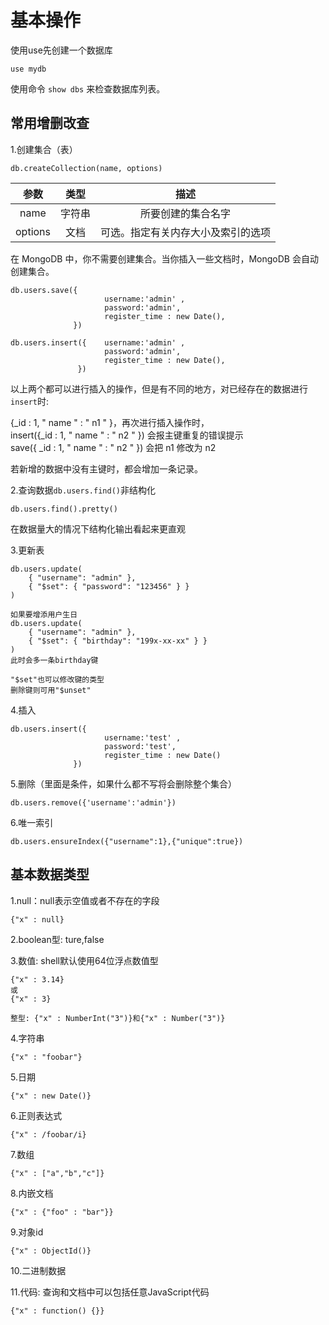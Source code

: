 # 基本操作

使用use先创建一个数据库
```
use mydb
```
使用命令 ` show dbs ` 来检查数据库列表。

## 常用增删改查
1.创建集合（表）
```
db.createCollection(name, options)
```
| 参数 | 类型 | 描述 |      
| :------: |:-----: |:-----: |     
| name | 字符串 | 所要创建的集合名字 |    
|options |文档 |	可选。指定有关内存大小及索引的选项 |   

在 MongoDB 中，你不需要创建集合。当你插入一些文档时，MongoDB 会自动创建集合。

``` 
db.users.save({
                     username:'admin' ,
                     password:'admin',
                     register_time : new Date(),
              })
```

```
db.users.insert({    username:'admin' ,
                     password:'admin',
                     register_time : new Date(),
               })
```
以上两个都可以进行插入的操作，但是有不同的地方，对已经存在的数据进行` insert `时:

{_id : 1, " name " : " n1 " }，再次进行插入操作时，   
insert({_id : 1, " name " : " n2 " })    会报主键重复的错误提示   
save({ _id : 1, " name " : " n2 " })     会把 n1 修改为  n2     

若新增的数据中没有主键时，都会增加一条记录。

2.查询数据` db.users.find() `非结构化
```
db.users.find().pretty()
```
在数据量大的情况下结构化输出看起来更直观

3.更新表

```
db.users.update(
    { "username": "admin" },
    { "$set": { "password": "123456" } }
)

如果要增添用户生日
db.users.update(
    { "username": "admin" },
    { "$set": { "birthday": "199x-xx-xx" } }
)
此时会多一条birthday键

"$set"也可以修改键的类型
删除键则可用"$unset"
```

4.插入
```
db.users.insert({
                     username:'test' ,
                     password:'test',
                     register_time : new Date()
              })
 ```
 
 5.删除（里面是条件，如果什么都不写将会删除整个集合）
 ```
db.users.remove({'username':'admin'})
```

6.唯一索引
```	
db.users.ensureIndex({"username":1},{"unique":true})
```

## 基本数据类型
1.null：null表示空值或者不存在的字段
```
{"x" : null}
```
2.boolean型: ture,false

3.数值: shell默认使用64位浮点数值型
```
{"x" : 3.14}
或
{"x" : 3}

整型: {"x" : NumberInt("3")}和{"x" : Number("3")}
```

4.字符串
```
{"x" : "foobar"}
```

5.日期
```
{"x" : new Date()}
```

6.正则表达式
```
{"x" : /foobar/i}
```

7.数组
```
{"x" : ["a","b","c"]}
```

8.内嵌文档
```
{"x" : {"foo" : "bar"}}
```

9.对象id
```
{"x" : ObjectId()}
```

10.二进制数据

11.代码: 查询和文档中可以包括任意JavaScript代码
```
{"x" : function() {}}
```
